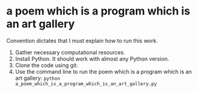 # a poem which is a program which is an art gallery

Convention dictates that I must explain how to run this work.

1. Gather necessary computational resources. 
2. Install Python. It should work with almost any Python version.
3. Clone the code using git.
4. Use the command line to run the poem which is a program which is an art gallery:
   `python a_poem_which_is_a_program_which_is_an_art_gallery.py`
